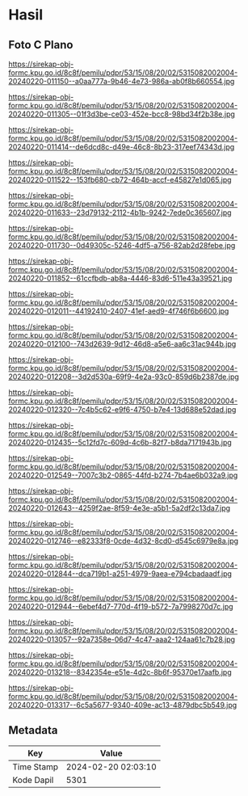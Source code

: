 # Hasil

## Foto C Plano

https://sirekap-obj-formc.kpu.go.id/8c8f/pemilu/pdpr/53/15/08/20/02/5315082002004-20240220-011150--a0aa777a-9b46-4e73-986a-ab0f8b660554.jpg

https://sirekap-obj-formc.kpu.go.id/8c8f/pemilu/pdpr/53/15/08/20/02/5315082002004-20240220-011305--01f3d3be-ce03-452e-bcc8-98bd34f2b38e.jpg

https://sirekap-obj-formc.kpu.go.id/8c8f/pemilu/pdpr/53/15/08/20/02/5315082002004-20240220-011414--de6dcd8c-d49e-46c8-8b23-317eef74343d.jpg

https://sirekap-obj-formc.kpu.go.id/8c8f/pemilu/pdpr/53/15/08/20/02/5315082002004-20240220-011522--153fb680-cb72-464b-accf-e45827e1d065.jpg

https://sirekap-obj-formc.kpu.go.id/8c8f/pemilu/pdpr/53/15/08/20/02/5315082002004-20240220-011633--23d79132-2112-4b1b-9242-7ede0c365607.jpg

https://sirekap-obj-formc.kpu.go.id/8c8f/pemilu/pdpr/53/15/08/20/02/5315082002004-20240220-011730--0d49305c-5246-4df5-a756-82ab2d28febe.jpg

https://sirekap-obj-formc.kpu.go.id/8c8f/pemilu/pdpr/53/15/08/20/02/5315082002004-20240220-011852--61ccfbdb-ab8a-4446-83d6-511e43a39521.jpg

https://sirekap-obj-formc.kpu.go.id/8c8f/pemilu/pdpr/53/15/08/20/02/5315082002004-20240220-012011--44192410-2407-41ef-aed9-4f746f6b6600.jpg

https://sirekap-obj-formc.kpu.go.id/8c8f/pemilu/pdpr/53/15/08/20/02/5315082002004-20240220-012100--743d2639-9d12-46d8-a5e6-aa6c31ac944b.jpg

https://sirekap-obj-formc.kpu.go.id/8c8f/pemilu/pdpr/53/15/08/20/02/5315082002004-20240220-012208--3d2d530a-69f9-4e2a-93c0-859d6b2387de.jpg

https://sirekap-obj-formc.kpu.go.id/8c8f/pemilu/pdpr/53/15/08/20/02/5315082002004-20240220-012320--7c4b5c62-e9f6-4750-b7e4-13d688e52dad.jpg

https://sirekap-obj-formc.kpu.go.id/8c8f/pemilu/pdpr/53/15/08/20/02/5315082002004-20240220-012435--5c12fd7c-609d-4c6b-82f7-b8da7171943b.jpg

https://sirekap-obj-formc.kpu.go.id/8c8f/pemilu/pdpr/53/15/08/20/02/5315082002004-20240220-012549--7007c3b2-0865-44fd-b274-7b4ae6b032a9.jpg

https://sirekap-obj-formc.kpu.go.id/8c8f/pemilu/pdpr/53/15/08/20/02/5315082002004-20240220-012643--4259f2ae-8f59-4e3e-a5b1-5a2df2c13da7.jpg

https://sirekap-obj-formc.kpu.go.id/8c8f/pemilu/pdpr/53/15/08/20/02/5315082002004-20240220-012746--e82333f8-0cde-4d32-8cd0-d545c6979e8a.jpg

https://sirekap-obj-formc.kpu.go.id/8c8f/pemilu/pdpr/53/15/08/20/02/5315082002004-20240220-012844--dca719b1-a251-4979-9aea-e794cbadaadf.jpg

https://sirekap-obj-formc.kpu.go.id/8c8f/pemilu/pdpr/53/15/08/20/02/5315082002004-20240220-012944--6ebef4d7-770d-4f19-b572-7a7998270d7c.jpg

https://sirekap-obj-formc.kpu.go.id/8c8f/pemilu/pdpr/53/15/08/20/02/5315082002004-20240220-013057--92a7358e-06d7-4c47-aaa2-124aa61c7b28.jpg

https://sirekap-obj-formc.kpu.go.id/8c8f/pemilu/pdpr/53/15/08/20/02/5315082002004-20240220-013218--8342354e-e51e-4d2c-8b6f-95370e17aafb.jpg

https://sirekap-obj-formc.kpu.go.id/8c8f/pemilu/pdpr/53/15/08/20/02/5315082002004-20240220-013317--6c5a5677-9340-409e-ac13-4879dbc5b549.jpg


## Metadata

| Key        | Value               |
| ---------- | ------------------- |
| Time Stamp | 2024-02-20 02:03:10 |
| Kode Dapil | 5301                |



